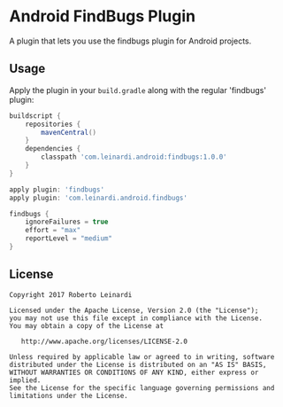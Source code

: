 Android FindBugs Plugin
==================

A plugin that lets you use the findbugs plugin for Android projects.


Usage
-----

Apply the plugin in your `build.gradle` along with the regular 'findbugs' plugin:
```groovy
buildscript {
    repositories {
        mavenCentral()
    }
    dependencies {
        classpath 'com.leinardi.android:findbugs:1.0.0'
    }
}

apply plugin: 'findbugs'
apply plugin: 'com.leinardi.android.findbugs'

findbugs {
    ignoreFailures = true
    effort = "max"
    reportLevel = "medium"
}
```





License
--------

    Copyright 2017 Roberto Leinardi

    Licensed under the Apache License, Version 2.0 (the "License");
    you may not use this file except in compliance with the License.
    You may obtain a copy of the License at

       http://www.apache.org/licenses/LICENSE-2.0

    Unless required by applicable law or agreed to in writing, software
    distributed under the License is distributed on an "AS IS" BASIS,
    WITHOUT WARRANTIES OR CONDITIONS OF ANY KIND, either express or implied.
    See the License for the specific language governing permissions and
    limitations under the License.
